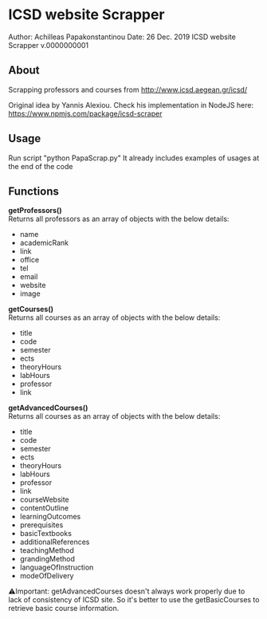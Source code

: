 # ICSD website Scrapper
Author: Achilleas Papakonstantinou
Date: 26 Dec. 2019
ICSD website Scrapper v.0000000001

## About
Scrapping professors and courses from http://www.icsd.aegean.gr/icsd/

Original idea by Yannis Alexiou. 
Check his implementation in NodeJS here: https://www.npmjs.com/package/icsd-scraper

## Usage
Run script "python PapaScrap.py"
It already includes examples of usages at the end of the code

## Functions
**getProfessors()** \
Returns all professors as an array of objects with the below details:

  * name
  * academicRank
  * link
  * office
  * tel
  * email
  * website
  * image

**getCourses()** \
Returns all courses as an array of objects with the below details:

  * title
  * code
  * semester
  * ects
  * theoryHours
  * labHours
  * professor
  * link

**getAdvancedCourses()** \
Returns all courses as an array of objects with the below details:

  * title
  * code
  * semester
  * ects
  * theoryHours
  * labHours
  * professor
  * link
  * courseWebsite
  * contentOutline
  * learningOutcomes
  * prerequisites
  * basicTextbooks
  * additionalReferences
  * teachingMethod
  * grandingMethod
  * languageOfInstruction
  * modeOfDelivery

⚠️Ιmportant: getAdvancedCourses doesn't always work properly due to lack of consistency of ICSD site. So it's better to use the getBasicCourses to retrieve basic course information.

